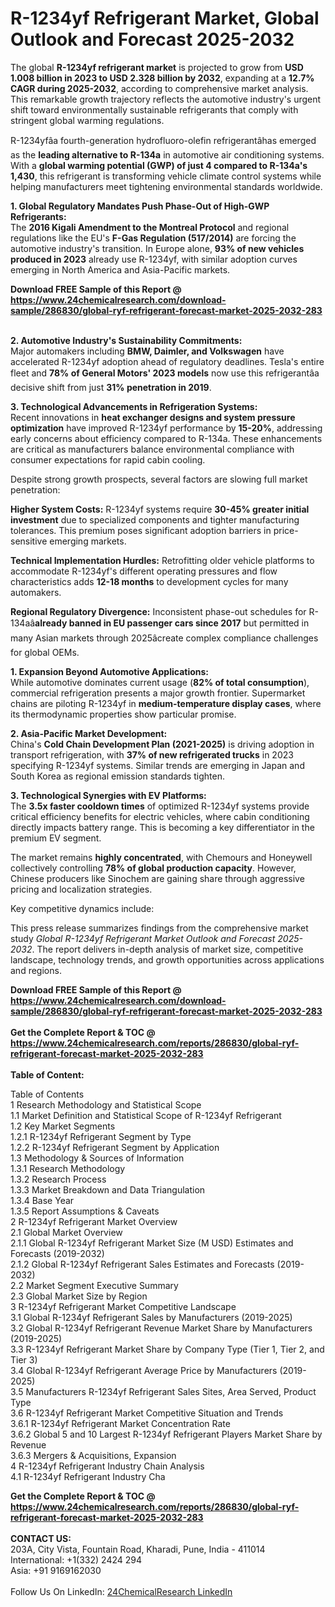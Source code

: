 <h1>R-1234yf Refrigerant Market, Global Outlook and Forecast 2025-2032</h1><p>The global <strong>R-1234yf refrigerant market</strong> is projected to grow from <strong>USD 1.008 billion in 2023 to USD 2.328 billion by 2032</strong>, expanding at a <strong>12.7% CAGR during 2025-2032</strong>, according to comprehensive market analysis. This remarkable growth trajectory reflects the automotive industry's urgent shift toward environmentally sustainable refrigerants that comply with stringent global warming regulations.</p><p>R-1234yfâa fourth-generation hydrofluoro-olefin refrigerantâhas emerged as the <strong>leading alternative to R-134a</strong> in automotive air conditioning systems. With a <strong>global warming potential (GWP) of just 4 compared to R-134a's 1,430</strong>, this refrigerant is transforming vehicle climate control systems while helping manufacturers meet tightening environmental standards worldwide.</p><p><strong>1. Global Regulatory Mandates Push Phase-Out of High-GWP Refrigerants:</strong><br>
The <strong>2016 Kigali Amendment to the Montreal Protocol</strong> and regional regulations like the EU's <strong>F-Gas Regulation (517/2014)</strong> are forcing the automotive industry's transition. In Europe alone, <strong>93% of new vehicles produced in 2023</strong> already use R-1234yf, with similar adoption curves emerging in North America and Asia-Pacific markets.</p><div><b>Download FREE Sample of this Report @ 
            <a href="https://www.24chemicalresearch.com/download-sample/286830/global-ryf-refrigerant-forecast-market-2025-2032-283">
            https://www.24chemicalresearch.com/download-sample/286830/global-ryf-refrigerant-forecast-market-2025-2032-283</a></b></div><br><p><strong>2. Automotive Industry's Sustainability Commitments:</strong><br>
Major automakers including <strong>BMW, Daimler, and Volkswagen</strong> have accelerated R-1234yf adoption ahead of regulatory deadlines. Tesla's entire fleet and <strong>78% of General Motors' 2023 models</strong> now use this refrigerantâa decisive shift from just <strong>31% penetration in 2019</strong>.</p><p><strong>3. Technological Advancements in Refrigeration Systems:</strong><br>
Recent innovations in <strong>heat exchanger designs and system pressure optimization</strong> have improved R-1234yf performance by <strong>15-20%</strong>, addressing early concerns about efficiency compared to R-134a. These enhancements are critical as manufacturers balance environmental compliance with consumer expectations for rapid cabin cooling.</p><p>Despite strong growth prospects, several factors are slowing full market penetration:</p><p><strong>Higher System Costs:</strong> R-1234yf systems require <strong>30-45% greater initial investment</strong> due to specialized components and tighter manufacturing tolerances. This premium poses significant adoption barriers in price-sensitive emerging markets.</p><p><strong>Technical Implementation Hurdles:</strong> Retrofitting older vehicle platforms to accommodate R-1234yf's different operating pressures and flow characteristics adds <strong>12-18 months</strong> to development cycles for many automakers.</p><p><strong>Regional Regulatory Divergence:</strong> Inconsistent phase-out schedules for R-134aâ<strong>already banned in EU passenger cars since 2017</strong> but permitted in many Asian markets through 2025âcreate complex compliance challenges for global OEMs.</p><p><strong>1. Expansion Beyond Automotive Applications:</strong><br>
While automotive dominates current usage (<strong>82% of total consumption</strong>), commercial refrigeration presents a major growth frontier. Supermarket chains are piloting R-1234yf in <strong>medium-temperature display cases</strong>, where its thermodynamic properties show particular promise.</p><p><strong>2. Asia-Pacific Market Development:</strong><br>
China's <strong>Cold Chain Development Plan (2021-2025)</strong> is driving adoption in transport refrigeration, with <strong>37% of new refrigerated trucks</strong> in 2023 specifying R-1234yf systems. Similar trends are emerging in Japan and South Korea as regional emission standards tighten.</p><p><strong>3. Technological Synergies with EV Platforms:</strong><br>
The <strong>3.5x faster cooldown times</strong> of optimized R-1234yf systems provide critical efficiency benefits for electric vehicles, where cabin conditioning directly impacts battery range. This is becoming a key differentiator in the premium EV segment.</p><p>The market remains <strong>highly concentrated</strong>, with Chemours and Honeywell collectively controlling <strong>78% of global production capacity</strong>. However, Chinese producers like Sinochem are gaining share through aggressive pricing and localization strategies.</p><p>Key competitive dynamics include:</p><p>This press release summarizes findings from the comprehensive market study <em>Global R-1234yf Refrigerant Market Outlook and Forecast 2025-2032</em>. The report delivers in-depth analysis of market size, competitive landscape, technology trends, and growth opportunities across applications and regions.</p><div><b>Download FREE Sample of this Report @ 
            <a href="https://www.24chemicalresearch.com/download-sample/286830/global-ryf-refrigerant-forecast-market-2025-2032-283">
            https://www.24chemicalresearch.com/download-sample/286830/global-ryf-refrigerant-forecast-market-2025-2032-283</a></b></div><br><div><b>Get the Complete Report & TOC @ 
            <a href="https://www.24chemicalresearch.com/reports/286830/global-ryf-refrigerant-forecast-market-2025-2032-283">
            https://www.24chemicalresearch.com/reports/286830/global-ryf-refrigerant-forecast-market-2025-2032-283</a></b></div><br>
            <b>Table of Content:</b><p>Table of Contents<br />
1 Research Methodology and Statistical Scope<br />
1.1 Market Definition and Statistical Scope of R-1234yf Refrigerant<br />
1.2 Key Market Segments<br />
1.2.1 R-1234yf Refrigerant Segment by Type<br />
1.2.2 R-1234yf Refrigerant Segment by Application<br />
1.3 Methodology & Sources of Information<br />
1.3.1 Research Methodology<br />
1.3.2 Research Process<br />
1.3.3 Market Breakdown and Data Triangulation<br />
1.3.4 Base Year<br />
1.3.5 Report Assumptions & Caveats<br />
2 R-1234yf Refrigerant Market Overview<br />
2.1 Global Market Overview<br />
2.1.1 Global R-1234yf Refrigerant Market Size (M USD) Estimates and Forecasts (2019-2032)<br />
2.1.2 Global R-1234yf Refrigerant Sales Estimates and Forecasts (2019-2032)<br />
2.2 Market Segment Executive Summary<br />
2.3 Global Market Size by Region<br />
3 R-1234yf Refrigerant Market Competitive Landscape<br />
3.1 Global R-1234yf Refrigerant Sales by Manufacturers (2019-2025)<br />
3.2 Global R-1234yf Refrigerant Revenue Market Share by Manufacturers (2019-2025)<br />
3.3 R-1234yf Refrigerant Market Share by Company Type (Tier 1, Tier 2, and Tier 3)<br />
3.4 Global R-1234yf Refrigerant Average Price by Manufacturers (2019-2025)<br />
3.5 Manufacturers R-1234yf Refrigerant Sales Sites, Area Served, Product Type<br />
3.6 R-1234yf Refrigerant Market Competitive Situation and Trends<br />
3.6.1 R-1234yf Refrigerant Market Concentration Rate<br />
3.6.2 Global 5 and 10 Largest R-1234yf Refrigerant Players Market Share by Revenue<br />
3.6.3 Mergers & Acquisitions, Expansion<br />
4 R-1234yf Refrigerant Industry Chain Analysis<br />
4.1 R-1234yf Refrigerant Industry Cha</p><div><b>Get the Complete Report & TOC @ 
            <a href="https://www.24chemicalresearch.com/reports/286830/global-ryf-refrigerant-forecast-market-2025-2032-283">
            https://www.24chemicalresearch.com/reports/286830/global-ryf-refrigerant-forecast-market-2025-2032-283</a></b></div><br><b>CONTACT US:</b><br>
            203A, City Vista, Fountain Road, Kharadi, Pune, India - 411014<br>
            International: +1(332) 2424 294<br>
            Asia: +91 9169162030 <br><br>
            Follow Us On LinkedIn: <a href="https://www.linkedin.com/company/24chemicalresearch/">24ChemicalResearch LinkedIn</a>